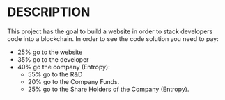 # DESCRIPTION

This project has the goal to build a website in order to stack developers code into a blockchain. In order to see the code solution you need to pay: 
- 25% go to the website
- 35% go to the developer
- 40% go the company (Entropy):
    - 55% go to the R&D
    - 20% go to the Company Funds.
    - 25% go to the Share Holders of the Company (Entropy).